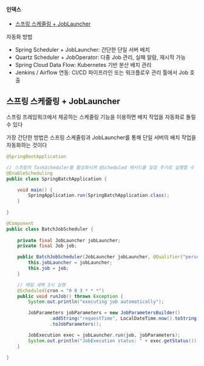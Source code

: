 #### 인덱스
- [스프링 스케줄링 + JobLauncher](#스프링-스케줄링--joblauncher)


자동화 방법
- Spring Scheduler + JobLauncher: 간단한 단일 서버 배치
- Quartz Scheduler + JobOperator: 다중 Job 관리, 실패 알람, 재시작 가능
- Spring Cloud Data Flow: Kubernetes 기반 분산 배치 관리
- Jenkins / Airflow 연동: CI/CD 파이프라인 또는 워크플로우 관리 툴에서 Job 호출


## 스프링 스케줄링 + JobLauncher

스프링 프레임워크에서 제공하는 스케줄링 기능을 이용하면 배치 작업을 자동화로 돌릴 수 있다

가장 간단한 방법은 스프링 스케줄링과 JobLauncher를 통해 단일 서버의 배치 작업을 자동화하는 것이다

```java
@SpringBootApplication

// 스프링의 TaskScheduler를 활성화시켜 @Scheduled 메서드를 일정 주기로 실행할 수 있게 한다
@EnableScheduling
public class SpringBatchApplication {

    void main() {
        SpringApplication.run(SpringBatchApplication.class);
    }
    
}
```

```java
@Component
public class BatchJobScheduler {
    
    private final JobLauncher jobLauncher;
    private final Job job;

    public BatchJobScheduler(JobLauncher jobLauncher, @Qualifier("personJob") Job job) {
        this.jobLauncher = jobLauncher;
        this.job = job;
    }

    // 매일 새벽 3시 실행
    @Scheduled(cron = "0 0 3 * * *")
    public void runJob() throws Exception {
        System.out.println("executing job automatically");

        JobParameters jobParameters = new JobParametersBuilder()
                .addString("requestTime", LocalDateTime.now().toString())
                .toJobParameters();

        JobExecution exec = jobLauncher.run(job, jobParameters);
        System.out.println("JobExecution status: " + exec.getStatus());
    }
    
}
```
